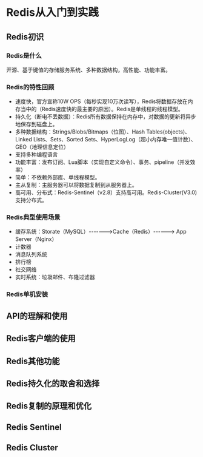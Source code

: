 # Redis从入门到实践



## Redis初识

### Redis是什么

开源、基于键值的存储服务系统、多种数据结构，高性能、功能丰富。

### Redis的特性回顾

- 速度快，官方宣称10W OPS（每秒实现10万次读写），Redis将数据存放在内存当中的（Redis速度快的最主要的原因）。Redis是单线程的线程模型。
- 持久化（断电不丢数据）：Redis所有数据保持在内存中，对数据的更新将异步地保存到磁盘上。
- 多种数据结构：Strings/Blobs/Bitmaps（位图）、Hash Tables(objects)、Linked Lists、Sets、Sorted Sets、HyperLogLog（超小内存唯一值计数）、GEO（地理信息定位）
- 支持多种编程语言
- 功能丰富：发布订阅、Lua脚本（实现自定义命令）、事务、pipeline（并发效率）
- 简单：不依赖外部库、单线程模型。
- 主从复制：主服务器可以将数据复制到从服务器上。
- 高可用、分布式：Redis-Sentinel（v2.8）支持高可用。Redis-Cluster(V3.0)支持分布式。

### Redis典型使用场景

- 缓存系统：Storate（MySQL）------->Cache（Redis）------> App Server（Nginx）
- 计数器
- 消息队列系统
- 排行榜
- 社交网络
- 实时系统：垃圾邮件、布隆过滤器

### Redis单机安装





## API的理解和使用

## Redis客户端的使用

## Redis其他功能

## Redis持久化的取舍和选择

## Redis复制的原理和优化

## Redis Sentinel

## Redis Cluster



